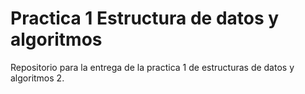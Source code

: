 # Practica 1 Estructura de datos y algoritmos
Repositorio para la entrega de la practica 1 de estructuras de datos y algoritmos 2.
